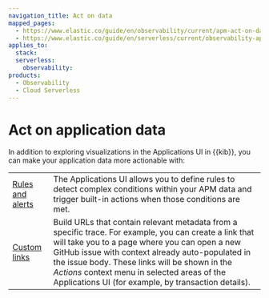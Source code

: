 ```yaml
---
navigation_title: Act on data
mapped_pages:
  - https://www.elastic.co/guide/en/observability/current/apm-act-on-data.html
  - https://www.elastic.co/guide/en/serverless/current/observability-apm-act-on-data.html
applies_to:
  stack:
  serverless:
    observability:
products:
  - Observability
  - Cloud Serverless
---
```


# Act on application data

In addition to exploring visualizations in the Applications UI in {{kib}}, you can make your application data more actionable with:

|     |     |
| --- | --- |
| [Rules and alerts](/solutions/observability/apm/create-apm-rules-alerts.md) | The Applications UI allows you to define rules to detect complex  conditions within your APM data and trigger built-in actions when those conditions are met. |
| [Custom links](/solutions/observability/apm/create-custom-links.md) | Build URLs that contain relevant metadata from a specific trace.  For example, you can create a link that will take you to a page where you can open a new GitHub issue  with context already auto-populated in the issue body.  These links will be shown in the *Actions* context menu in selected areas of the Applications UI (for example, by transaction details). |